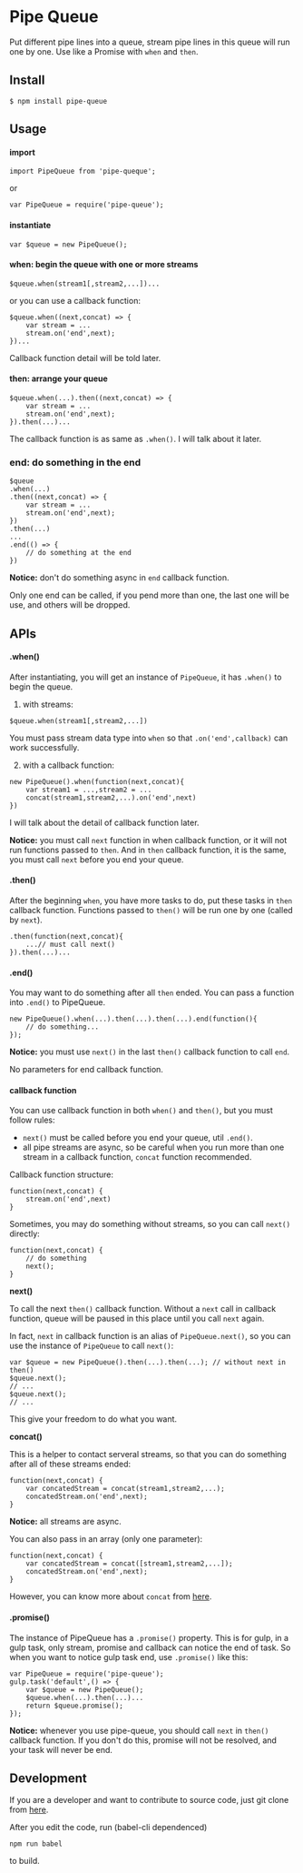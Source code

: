 # Pipe Queue

Put different pipe lines into a queue, stream pipe lines in this queue will run one by one.
Use like a Promise with `when` and `then`.

## Install

```
$ npm install pipe-queue
```

## Usage

#### import

```
import PipeQueue from 'pipe-queque';
```

or

```
var PipeQueue = require('pipe-queue');
```

#### instantiate

```
var $queue = new PipeQueue();
```

#### when: begin the queue with one or more streams

```
$queue.when(stream1[,stream2,...])...
```

or you can use a callback function:

```
$queue.when((next,concat) => {
	var stream = ...
	stream.on('end',next);
})...
```

Callback function detail will be told later.

#### then: arrange your queue

```
$queue.when(...).then((next,concat) => {
	var stream = ...
	stream.on('end',next);
}).then(...)...
```

The callback function is as same as `.when()`. I will talk about it later.

### end: do something in the end

```
$queue
.when(...)
.then((next,concat) => {
	var stream = ...
	stream.on('end',next);
})
.then(...)
...
.end(() => {
	// do something at the end
})
```

**Notice:** don't do something async in `end` callback function.

Only one end can be called, if you pend more than one, the last one will be use, and others will be dropped.

## APIs

#### .when()

After instantiating, you will get an instance of `PipeQueue`, it has `.when()` to begin the queue.

1) with streams:

```
$queue.when(stream1[,stream2,...])
```

You must pass stream data type into `when` so that `.on('end',callback)` can work successfully.

2) with a callback function:

```
new PipeQueue().when(function(next,concat){
	var stream1 = ...,stream2 = ...
	concat(stream1,stream2,...).on('end',next)
})
```

I will talk about the detail of callback function later. 

**Notice:** you must call `next` function in when callback function, or it will not run functions passed to `then`. And in `then` callback function, it is the same, you must call `next` before you end your queue.

#### .then()

After the beginning `when`, you have more tasks to do, put these tasks in `then` callback function. Functions passed to `then()` will be run one by one (called by `next`).

```
.then(function(next,concat){
	...// must call next()
}).then(...)...
```

#### .end()

You may want to do something after all `then` ended. You can pass a function into `.end()` to PipeQueue.

```
new PipeQueue().when(...).then(...).then(...).end(function(){
	// do something...
});
```

**Notice:** you must use `next()` in the last `then()` callback function to call `end`. 

No parameters for end callback function.

#### callback function

You can use callback function in both `when()` and `then()`, but you must follow rules:

* `next()` must be called before you end your queue, util `.end()`.
* all pipe streams are async, so be careful when you run more than one stream in a callback function, `concat` function recommended.

Callback function structure:

```
function(next,concat) {
	stream.on('end',next)
}
```

Sometimes, you may do something without streams, so you can call `next()` directly:

```
function(next,concat) {
	// do something
	next();
}
```

**next()**

To call the next `then()` callback function. Without a `next` call in callback function, queue will be paused in this place until you call `next` again.

In fact, `next` in callback function is an alias of `PipeQueue.next()`, so you can use the instance of `PipeQueue` to call `next()`:

```
var $queue = new PipeQueue().then(...).then(...); // without next in then()
$queue.next();
// ...
$queue.next();
// ...
```

This give your freedom to do what you want.

**concat()**

This is a helper to contact serveral streams, so that you can do something after all of these streams ended:

```
function(next,concat) {
	var concatedStream = concat(stream1,stream2,...);
	concatedStream.on('end',next);
}
```

**Notice:** all streams are async.

You can also pass in an array (only one parameter):

```
function(next,concat) {
	var concatedStream = concat([stream1,stream2,...]);
	concatedStream.on('end',next);
}
```

However, you can know more about `concat` from [here](https://github.com/tangshuang/pipe-concat).

#### .promise()

The instance of PipeQueue has a `.promise()` property. This is for gulp, in a gulp task, only stream, promise and callback can notice the end of task. So when you want to notice gulp task end, use `.promise()` like this:

```
var PipeQueue = require('pipe-queue');
gulp.task('default',() => {
	var $queue = new PipeQueue();
	$queue.when(...).then(...)...
	return $queue.promise();
});
```

**Notice:** whenever you use pipe-queue, you should call `next` in `then()` callback function. If you don't do this, promise will not be resolved, and your task will never be end.

## Development

If you are a developer and want to contribute to source code, just git clone from [here](https://github.com/tangshuang/pipe-queue).

After you edit the code, run (babel-cli dependenced)

```
npm run babel
```

to build.